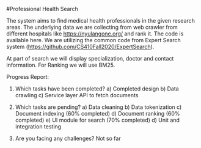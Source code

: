 #Professional Health Search

The system aims to find medical health professionals in the given research areas. The underlying data we are collecting from web crawler from different hospitals like https://nyulangone.org/ and rank it. The code is available here. We are utilizing the common code from Expert Search system (https://github.com/CS410Fall2020/ExpertSearch).

At part of search we will display specialization, doctor and contact information. For Ranking we will use BM25. 


Progress Report:

1) Which tasks have been completed? 
  a) Completed design
  b) Data crawling 
  c) Service layer API to fetch documents
      
2) Which tasks are pending? 
  a) Data cleaning 
  b) Data tokenization
  c) Document indexing    (60% completed)
  d) Document ranking     (60% completed)
  e) UI module for search (70% completed)
  d) Unit and integration testing

3) Are you facing any challenges?
  Not so far
